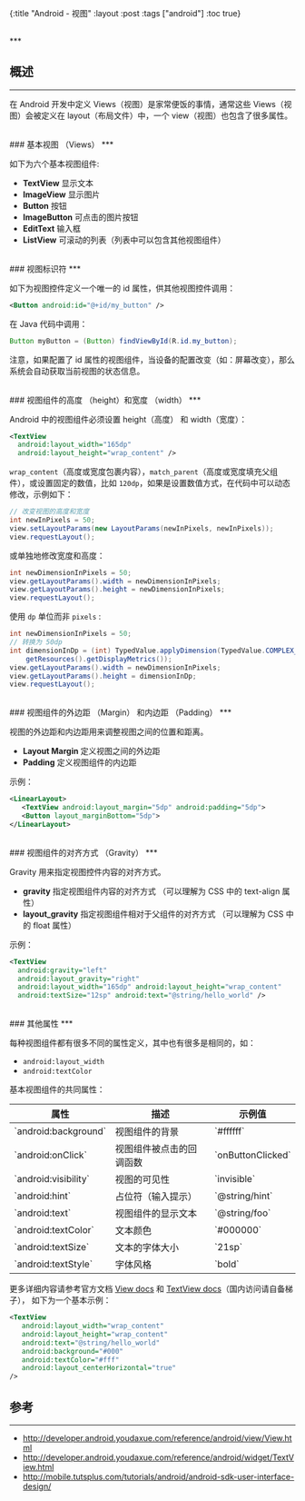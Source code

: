 {:title "Android - 视图"
 :layout :post
 :tags  ["android"]
 :toc true}

<br>
***
<br>

## 概述
***

在 Android 开发中定义 Views（视图）是家常便饭的事情，通常这些 Views（视图）会被定义在 layout（布局文件）中，一个 view（视图）也包含了很多属性。

<br>
### 基本视图 （Views）
***

如下为六个基本视图组件:

* **TextView** 显示文本
* **ImageView** 显示图片
* **Button** 按钮
* **ImageButton** 可点击的图片按钮
* **EditText** 输入框
* **ListView** 可滚动的列表（列表中可以包含其他视图组件）

<br>
### 视图标识符
***

如下为视图控件定义一个唯一的 id 属性，供其他视图控件调用：

```xml
<Button android:id="@+id/my_button" />
```

在 Java 代码中调用：

```java
Button myButton = (Button) findViewById(R.id.my_button);
```

注意，如果配置了 id 属性的视图组件，当设备的配置改变（如：屏幕改变），那么系统会自动获取当前视图的状态信息。

<br>
### 视图组件的高度 （height）和宽度 （width）
***

Android 中的视图组件必须设置 height（高度） 和 width（宽度）：

```xml
<TextView
  android:layout_width="165dp"
  android:layout_height="wrap_content" />
```

`wrap_content`（高度或宽度包裹内容），`match_parent`（高度或宽度填充父组件），或设置固定的数值，比如 `120dp`，如果是设置数值方式，在代码中可以动态修改，示例如下：

```java
// 改变视图的高度和宽度
int newInPixels = 50;
view.setLayoutParams(new LayoutParams(newInPixels, newInPixels));
view.requestLayout();
```

或单独地修改宽度和高度：

```java
int newDimensionInPixels = 50;
view.getLayoutParams().width = newDimensionInPixels;
view.getLayoutParams().height = newDimensionInPixels;
view.requestLayout();
```

使用 `dp` 单位而非 `pixels` :

```java
int newDimensionInPixels = 50;
// 转换为 50dp
int dimensionInDp = (int) TypedValue.applyDimension(TypedValue.COMPLEX_UNIT_DIP, newDimensionInPixels,
    getResources().getDisplayMetrics());
view.getLayoutParams().width = newDimensionInPixels;
view.getLayoutParams().height = dimensionInDp;
view.requestLayout();
```

<br>
### 视图组件的外边距 （Margin） 和内边距 （Padding）
***

视图的外边距和内边距用来调整视图之间的位置和距离。

* **Layout Margin** 定义视图之间的外边距
* **Padding** 定义视图组件的内边距

示例：

```xml
<LinearLayout>
   <TextView android:layout_margin="5dp" android:padding="5dp">
   <Button layout_marginBottom="5dp">
</LinearLayout>
```

<br>
### 视图组件的对齐方式 （Gravity）
***

Gravity 用来指定视图控件内容的对齐方式。

* **gravity** 指定视图组件内容的对齐方式 （可以理解为 CSS 中的 text-align 属性）
* **layout_gravity** 指定视图组件相对于父组件的对齐方式 （可以理解为 CSS 中的 float 属性）

示例：

```xml
<TextView
  android:gravity="left"
  android:layout_gravity="right"
  android:layout_width="165dp" android:layout_height="wrap_content"
  android:textSize="12sp" android:text="@string/hello_world" />
```

<br>
### 其他属性
***

每种视图组件都有很多不同的属性定义，其中也有很多是相同的，如：

* `android:layout_width`
* `android:textColor`

基本视图组件的共同属性：

<table class="table table-bordered">
<thead>
<tr>
<th>属性</th>
<th>描述</th>
<th>示例值</th>
</tr>
</thead>
<tbody>
<tr>
<td>`android:background`</td>
<td>视图组件的背景</td>
<td>`#ffffff`</td>
</tr>

<tr>
<td>`android:onClick`</td>
<td>视图组件被点击的回调函数</td>
<td>`onButtonClicked`</td>
</tr>

<tr>
<td>`android:visibility`</td>
<td>视图的可见性</td>
<td>`invisible`</td>
</tr>

<tr>
<td>`android:hint`</td>
<td>占位符（输入提示）</td>
<td>`@string/hint`</td>
</tr>

<tr>
<td>`android:text`</td>
<td>视图组件的显示文本</td>
<td>`@string/foo`</td>
</tr>

<tr>
<td>`android:textColor`</td>
<td>文本颜色</td>
<td>`#000000`</td>
</tr>

<tr>
<td>`android:textSize`</td>
<td>文本的字体大小</td>
<td>`21sp`</td>
</tr>

<tr>
<td>`android:textStyle`</td>
<td>字体风格</td>
<td>`bold`</td>
</tr>
</tbody>
</table>

更多详细内容请参考官方文档 [View docs](http://developer.android.youdaxue.com/reference/android/view/View.html) 和 [TextView docs](http://developer.android.youdaxue.com/reference/android/widget/TextView.html)（国内访问请自备梯子）， 如下为一个基本示例：

```xml
<TextView
   android:layout_width="wrap_content"
   android:layout_height="wrap_content"
   android:text="@string/hello_world"
   android:background="#000"
   android:textColor="#fff"
   android:layout_centerHorizontal="true"
/>
```

## 参考
***

* <http://developer.android.youdaxue.com/reference/android/view/View.html>
* <http://developer.android.youdaxue.com/reference/android/widget/TextView.html>
* <http://mobile.tutsplus.com/tutorials/android/android-sdk-user-interface-design/>
